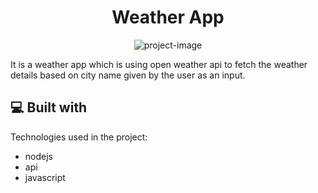 <h1 align="center" id="title">Weather App</h1>

<p align="center"><img src="https://socialify.git.ci/RishabhKumar25/weatherwebsite/image?description=1&amp;descriptionEditable=&amp;language=1&amp;name=1&amp;owner=1&amp;theme=Light" alt="project-image"></p>

<p id="description">It is a weather app which is using open weather api to fetch the weather details based on city name given by the user as an input.</p>

<h2>💻 Built with</h2>

Technologies used in the project:

*   nodejs
*   api
*   javascript

